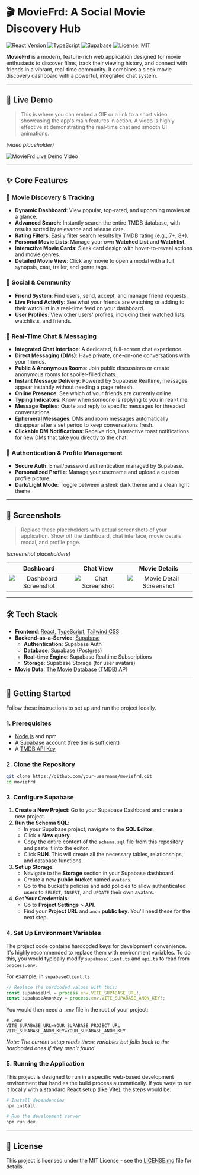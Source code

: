 
# 🎬 MovieFrd: A Social Movie Discovery Hub

[![React Version][react-badge]][react-url]
[![TypeScript][typescript-badge]][typescript-url]
[![Supabase][supabase-badge]][supabase-url]
[![License: MIT][license-badge]][license-url]

**MovieFrd** is a modern, feature-rich web application designed for movie enthusiasts to discover films, track their viewing history, and connect with friends in a vibrant, real-time community. It combines a sleek movie discovery dashboard with a powerful, integrated chat system.

---

## 🎥 Live Demo

> This is where you can embed a GIF or a link to a short video showcasing the app's main features in action. A video is highly effective at demonstrating the real-time chat and smooth UI animations.

*(video placeholder)*

![MovieFrd Live Demo Video](https://via.placeholder.com/800x450.png?text=App+Demo+Video+Here)

---

## ✨ Core Features

### 🍿 Movie Discovery & Tracking
- **Dynamic Dashboard**: View popular, top-rated, and upcoming movies at a glance.
- **Advanced Search**: Instantly search the entire TMDB database, with results sorted by relevance and release date.
- **Rating Filters**: Easily filter search results by TMDB rating (e.g., 7+, 8+).
- **Personal Movie Lists**: Manage your own **Watched List** and **Watchlist**.
- **Interactive Movie Cards**: Sleek card design with hover-to-reveal actions and movie genres.
- **Detailed Movie View**: Click any movie to open a modal with a full synopsis, cast, trailer, and genre tags.

### 👥 Social & Community
- **Friend System**: Find users, send, accept, and manage friend requests.
- **Live Friend Activity**: See what your friends are watching or adding to their watchlist in a real-time feed on your dashboard.
- **User Profiles**: View other users' profiles, including their watched lists, watchlists, and friends.

### 💬 Real-Time Chat & Messaging
- **Integrated Chat Interface**: A dedicated, full-screen chat experience.
- **Direct Messaging (DMs)**: Have private, one-on-one conversations with your friends.
- **Public & Anonymous Rooms**: Join public discussions or create anonymous rooms for spoiler-filled chats.
- **Instant Message Delivery**: Powered by Supabase Realtime, messages appear instantly without needing a page refresh.
- **Online Presence**: See which of your friends are currently online.
- **Typing Indicators**: Know when someone is replying to you in real-time.
- **Message Replies**: Quote and reply to specific messages for threaded conversations.
- **Ephemeral Messages**: DMs and room messages automatically disappear after a set period to keep conversations fresh.
- **Clickable DM Notifications**: Receive rich, interactive toast notifications for new DMs that take you directly to the chat.

### 👤 Authentication & Profile Management
- **Secure Auth**: Email/password authentication managed by Supabase.
- **Personalized Profile**: Manage your username and upload a custom profile picture.
- **Dark/Light Mode**: Toggle between a sleek dark theme and a clean light theme.

---

## 📸 Screenshots

> Replace these placeholders with actual screenshots of your application. Show off the dashboard, chat interface, movie details modal, and profile page.

*(screenshot placeholders)*

| Dashboard | Chat View | Movie Details |
| :---: | :---: | :---: |
| ![Dashboard Screenshot](https://via.placeholder.com/400x300.png?text=Dashboard+View) | ![Chat Screenshot](https://via.placeholder.com/400x300.png?text=Chat+View) | ![Movie Detail Screenshot](https://via.placeholder.com/400x300.png?text=Movie+Detail+Modal) |

---

## 🛠️ Tech Stack

- **Frontend**: [React](https://reactjs.org/), [TypeScript](https://www.typescriptlang.org/), [Tailwind CSS](https://tailwindcss.com/)
- **Backend-as-a-Service**: [Supabase](https://supabase.io/)
  - **Authentication**: Supabase Auth
  - **Database**: Supabase (Postgres)
  - **Real-time Engine**: Supabase Realtime Subscriptions
  - **Storage**: Supabase Storage (for user avatars)
- **Movie Data**: [The Movie Database (TMDB) API](https://www.themoviedb.org/documentation/api)

---

## 🚀 Getting Started

Follow these instructions to set up and run the project locally.

### 1. Prerequisites
- [Node.js](https://nodejs.org/) and npm
- A [Supabase](https://supabase.com/) account (free tier is sufficient)
- A [TMDB API Key](https://www.themoviedb.org/settings/api)

### 2. Clone the Repository
```bash
git clone https://github.com/your-username/moviefrd.git
cd moviefrd
```

### 3. Configure Supabase

1.  **Create a New Project**: Go to your Supabase Dashboard and create a new project.
2.  **Run the Schema SQL**:
    - In your Supabase project, navigate to the **SQL Editor**.
    - Click **+ New query**.
    - Copy the entire content of the `schema.sql` file from this repository and paste it into the editor.
    - Click **RUN**. This will create all the necessary tables, relationships, and database functions.
3.  **Set up Storage**:
    - Navigate to the **Storage** section in your Supabase dashboard.
    - Create a new **public bucket** named `avatars`.
    - Go to the bucket's policies and add policies to allow authenticated users to `SELECT`, `INSERT`, and `UPDATE` their own avatars.
4.  **Get Your Credentials**:
    - Go to **Project Settings** > **API**.
    - Find your **Project URL** and `anon` **public key**. You'll need these for the next step.

### 4. Set Up Environment Variables

The project code contains hardcoded keys for development convenience. It's highly recommended to replace them with environment variables. To do this, you would typically modify `supabaseClient.ts` and `api.ts` to read from `process.env`.

For example, in `supabaseClient.ts`:
```typescript
// Replace the hardcoded values with this:
const supabaseUrl = process.env.VITE_SUPABASE_URL!;
const supabaseAnonKey = process.env.VITE_SUPABASE_ANON_KEY!;
```

You would then need a `.env` file in the root of your project:
```
# .env
VITE_SUPABASE_URL=YOUR_SUPABASE_PROJECT_URL
VITE_SUPABASE_ANON_KEY=YOUR_SUPABASE_ANON_KEY
```
*Note: The current setup reads these variables but falls back to the hardcoded ones if they aren't found.*

### 5. Running the Application

This project is designed to run in a specific web-based development environment that handles the build process automatically. If you were to run it locally with a standard React setup (like Vite), the steps would be:

```bash
# Install dependencies
npm install

# Run the development server
npm run dev
```

---
## 📄 License

This project is licensed under the MIT License - see the [LICENSE.md](LICENSE.md) file for details.

<!-- Badges -->
[react-badge]: https://img.shields.io/badge/React-19-blue?style=for-the-badge&logo=react
[react-url]: https://reactjs.org/
[typescript-badge]: https://img.shields.io/badge/TypeScript-5.x-blue?style=for-the-badge&logo=typescript
[typescript-url]: https://www.typescriptlang.org/
[supabase-badge]: https://img.shields.io/badge/Supabase-green?style=for-the-badge&logo=supabase
[supabase-url]: https://supabase.io
[license-badge]: https://img.shields.io/badge/License-MIT-yellow.svg?style=for-the-badge
[license-url]: https://opensource.org/licenses/MIT
